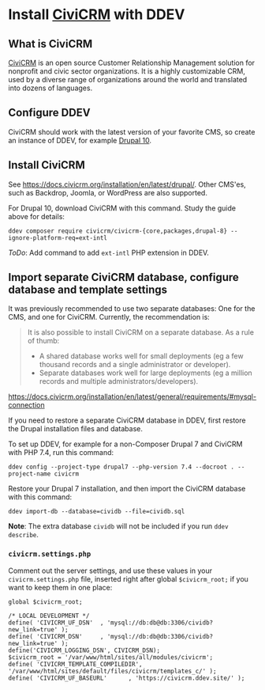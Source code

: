 # Install [CiviCRM](https://civicrm.org/) with DDEV

## What is CiviCRM

[CiviCRM](https://civicrm.org/) is an open source Customer Relationship Management solution for nonprofit and civic sector organizations. It is a highly customizable CRM, used by a diverse range of organizations around the world and translated into dozens of languages. 


## Configure DDEV

CiviCRM should work with the latest version of your favorite CMS, so create an instance of DDEV, for example [Drupal 10](https://ddev.readthedocs.io/en/latest/users/quickstart/#drupal).


## Install CiviCRM

See https://docs.civicrm.org/installation/en/latest/drupal/. Other CMS'es, such as Backdrop, Joomla, or WordPress are also supported.

For Drupal 10, download CiviCRM with this command. Study the guide above for details:

`ddev composer require civicrm/civicrm-{core,packages,drupal-8} --ignore-platform-req=ext-intl`

*ToDo*: Add command to add `ext-intl` PHP extension in DDEV.


## Import separate CiviCRM database, configure database and template settings

It was previously recommended to use two separate databases: One for the CMS, and one for CiviCRM. Currently, the recommendation is:

> It is also possible to install CiviCRM on a separate database. As a rule of thumb:
>
> - A shared database works well for small deployments (eg a few thousand records and a single administrator or developer).
> - Separate databases work well for large deployments (eg a million records and multiple administrators/developers).

https://docs.civicrm.org/installation/en/latest/general/requirements/#mysql-connection

If you need to restore a separate CiviCRM database in DDEV, first restore the Drupal installation files and database.

To set up DDEV, for example for a non-Composer Drupal 7 and CiviCRM with PHP 7.4, run this command:

`ddev config --project-type drupal7 --php-version 7.4 --docroot . --project-name civicrm`

Restore your Drupal 7 installation, and then import the CiviCRM database with this command:

`ddev import-db --database=cividb --file=cividb.sql`

**Note**: The extra database `cividb` will not be included if you run `ddev describe`.

### `civicrm.settings.php`

Comment out the server settings, and use these values in your `civicrm.settings.php` file, inserted right after global `$civicrm_root;` if you want to keep them in one place:

```
global $civicrm_root;

/* LOCAL DEVELOPMENT */
define( 'CIVICRM_UF_DSN'  , 'mysql://db:db@db:3306/cividb?new_link=true' );
define( 'CIVICRM_DSN'     , 'mysql://db:db@db:3306/cividb?new_link=true' );
define('CIVICRM_LOGGING_DSN', CIVICRM_DSN);
$civicrm_root = '/var/www/html/sites/all/modules/civicrm';
define( 'CIVICRM_TEMPLATE_COMPILEDIR', '/var/www/html/sites/default/files/civicrm/templates_c/' );
define( 'CIVICRM_UF_BASEURL'      , 'https://civicrm.ddev.site/' );
```
